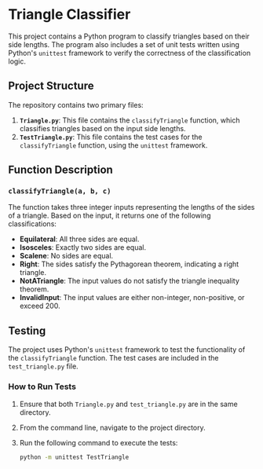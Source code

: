 # Triangle Classifier

This project contains a Python program to classify triangles based on their side lengths. The program also includes a set of unit tests written using Python's `unittest` framework to verify the correctness of the classification logic.

## Project Structure

The repository contains two primary files:

1. **`Triangle.py`**: This file contains the `classifyTriangle` function, which classifies triangles based on the input side lengths.
2. **`TestTriangle.py`**: This file contains the test cases for the `classifyTriangle` function, using the `unittest` framework.

## Function Description

### `classifyTriangle(a, b, c)`

The function takes three integer inputs representing the lengths of the sides of a triangle. Based on the input, it returns one of the following classifications:

- **Equilateral**: All three sides are equal.
- **Isosceles**: Exactly two sides are equal.
- **Scalene**: No sides are equal.
- **Right**: The sides satisfy the Pythagorean theorem, indicating a right triangle.
- **NotATriangle**: The input values do not satisfy the triangle inequality theorem.
- **InvalidInput**: The input values are either non-integer, non-positive, or exceed 200.

## Testing

The project uses Python's `unittest` framework to test the functionality of the `classifyTriangle` function. The test cases are included in the `test_triangle.py` file.

### How to Run Tests

1. Ensure that both `Triangle.py` and `test_triangle.py` are in the same directory.
2. From the command line, navigate to the project directory.
3. Run the following command to execute the tests:

   ```bash
   python -m unittest TestTriangle
